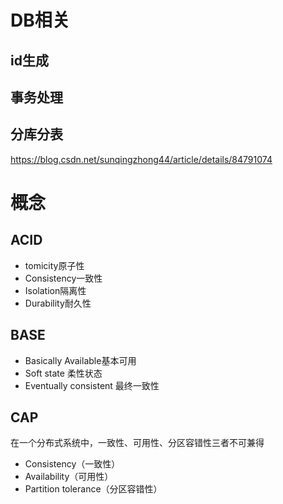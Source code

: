 # DB相关
## id生成

## 事务处理

## 分库分表
https://blog.csdn.net/sunqingzhong44/article/details/84791074

# 概念
## ACID
- tomicity原子性
- Consistency一致性
- Isolation隔离性
- Durability耐久性

## BASE
- Basically Available基本可用
- Soft state 柔性状态
- Eventually consistent 最终一致性

## CAP
在一个分布式系统中，一致性、可用性、分区容错性三者不可兼得
- Consistency（一致性）
- Availability（可用性）
- Partition tolerance（分区容错性）